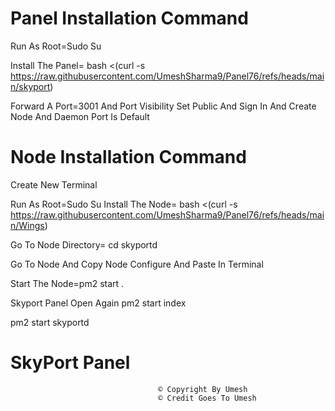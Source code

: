 #                                                         Panel Installation Command

Run As Root=Sudo Su

Install The Panel=  bash <(curl -s https://raw.githubusercontent.com/UmeshSharma9/Panel76/refs/heads/main/skyport)

Forward A Port=3001 And Port Visibility Set Public And Sign In And Create Node And Daemon Port Is Default

#                                                        Node Installation Command
Create New Terminal

Run As Root=Sudo Su
Install The Node=  bash <(curl -s https://raw.githubusercontent.com/UmeshSharma9/Panel76/refs/heads/main/Wings)

Go To Node Directory= cd skyportd

Go To Node And Copy Node Configure And Paste In Terminal

Start The Node=pm2 start .

Skyport Panel Open Again
pm2 start index

pm2 start skyportd

#                                      SkyPort Panel        
                                     © Copyright By Umesh 
                                     © Credit Goes To Umesh  
